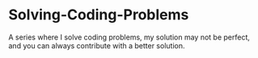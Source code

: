 # Solving-Coding-Problems
A series where I solve coding problems, my solution may not be perfect, and you can always contribute with a better solution.
